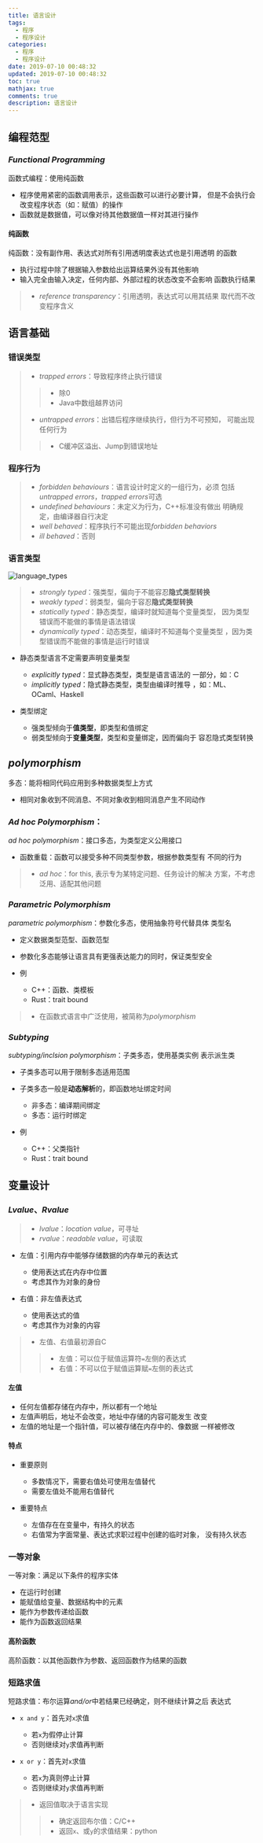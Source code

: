 ```yaml
---
title: 语言设计
tags:
  - 程序
  - 程序设计
categories:
  - 程序
  - 程序设计
date: 2019-07-10 00:48:32
updated: 2019-07-10 00:48:32
toc: true
mathjax: true
comments: true
description: 语言设计
---
```


##	编程范型

###	*Functional Programming*

函数式编程：使用纯函数

-	程序使用紧密的函数调用表示，这些函数可以进行必要计算，
	但是不会执行会改变程序状态（如：赋值）的操作
-	函数就是数据值，可以像对待其他数据值一样对其进行操作

####	纯函数

纯函数：没有副作用、表达式对所有引用透明度表达式也是引用透明
的函数

-	执行过程中除了根据输入参数给出运算结果外没有其他影响
-	输入完全由输入决定，任何内部、外部过程的状态改变不会影响
	函数执行结果

> - *reference transparency*：引用透明，表达式可以用其结果
	取代而不改变程序含义

##	语言基础

###	错误类型

> - *trapped errors*：导致程序终止执行错误
> > -	除0
> > -	Java中数组越界访问
> - *untrapped errors*：出错后程序继续执行，但行为不可预知，
	可能出现任何行为
> > -	C缓冲区溢出、Jump到错误地址

###	程序行为

> - *forbidden behaviours*：语言设计时定义的一组行为，必须
	包括*untrapped errors*，*trapped errors*可选
> - *undefined behaviours*：未定义为行为，C++标准没有做出
	明确规定，由编译器自行决定
> - *well behaved*：程序执行不可能出现*forbidden behaviors*
> - *ill behaved*：否则

###	语言类型

![language_types](imgs/language_types.png)

> - *strongly typed*：强类型，偏向于不能容忍**隐式类型转换**
> - *weakly typed*：弱类型，偏向于容忍**隐式类型转换**
> - *statically typed*：静态类型，编译时就知道每个变量类型，
	因为类型错误而不能做的事情是语法错误
> - *dynamically typed*：动态类型，编译时不知道每个变量类型
	，因为类型错误而不能做的事情是运行时错误

-	静态类型语言不定需要声明变量类型
	-	*explicitly typed*：显式静态类型，类型是语言语法的
		一部分，如：C
	-	*implicitly typed*：隐式静态类型，类型由编译时推导
		，如：ML、OCaml、Haskell

-	类型绑定
	-	强类型倾向于**值类型**，即类型和值绑定
	-	弱类型倾向于**变量类型**，类型和变量绑定，因而偏向于
		容忍隐式类型转换

##	*polymorphism*

多态：能将相同代码应用到多种数据类型上方式

-	相同对象收到不同消息、不同对象收到相同消息产生不同动作

###	*Ad hoc Polymorphism*：

*ad hoc polymorphism*：接口多态，为类型定义公用接口

-	函数重载：函数可以接受多种不同类型参数，根据参数类型有
	不同的行为

> - *ad hoc*：for this, 表示专为某特定问题、任务设计的解决
	方案，不考虑泛用、适配其他问题

###	*Parametric Polymorphism*

*parametric polymorphism*：参数化多态，使用抽象符号代替具体
类型名

-	定义数据类型范型、函数范型

-	参数化多态能够让语言具有更强表达能力的同时，保证类型安全
-	例
	-	C++：函数、类模板
	-	Rust：trait bound

> - 在函数式语言中广泛使用，被简称为*polymorphism*

###	*Subtyping*

*subtyping/inclsion polymorphism*：子类多态，使用基类实例
表示派生类

-	子类多态可以用于限制多态适用范围

-	子类多态一般是**动态解析**的，即函数地址绑定时间
	-	非多态：编译期间绑定
	-	多态：运行时绑定

-	例
	-	C++：父类指针
	-	Rust：trait bound

##	变量设计

###	*Lvalue*、*Rvalue*

> - *lvalue*：*location value*，可寻址
> - *rvalue*：*readable value*，可读取

-	左值：引用内存中能够存储数据的内存单元的表达式
	-	使用表达式在内存中位置
	-	考虑其作为对象的身份

-	右值：非左值表达式
	-	使用表达式的值
	-	考虑其作为对象的内容

> - 左值、右值最初源自C
> > -	左值：可以位于赋值运算符`=`左侧的表达式
> > -	右值：不可以位于赋值运算赋`=`左侧的表达式


####	左值

-	任何左值都存储在内存中，所以都有一个地址
-	左值声明后，地址不会改变，地址中存储的内容可能发生
	改变
-	左值的地址是一个指针值，可以被存储在内存中的、像数据
	一样被修改

####	特点

-	重要原则
	-	多数情况下，需要右值处可使用左值替代
	-	需要左值处不能用右值替代

-	重要特点
	-	左值存在在变量中，有持久的状态
	-	右值常为字面常量、表达式求职过程中创建的临时对象，
		没有持久状态

###	一等对象

一等对象：满足以下条件的程序实体

-	在运行时创建
-	能赋值给变量、数据结构中的元素
-	能作为参数传递给函数
-	能作为函数返回结果

####	高阶函数

高阶函数：以其他函数作为参数、返回函数作为结果的函数

###	短路求值

短路求值：布尔运算*and/or*中若结果已经确定，则不继续计算之后
表达式

-	`x and y`：首先对`x`求值
	-	若`x`为假停止计算
	-	否则继续对`y`求值再判断

-	`x or y`：首先对`x`求值
	-	若`x`为真则停止计算
	-	否则继续对`y`求值再判断

> - 返回值取决于语言实现
> > -	确定返回布尔值：C/C++
> > -	返回`x`、或`y`的求值结果：python








